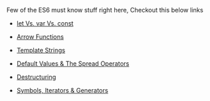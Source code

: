 Few of the ES6 must know stuff right here, Checkout this below links

- [let Vs. var Vs. const](https://github.com/SaravananRajaraman/learn/blob/master/ES6-The_Right_Parts/let%20Vs%20var%20Vs%20const.md)

-  [Arrow Functions](https://github.com/SaravananRajaraman/learn/blob/master/ES6-The_Right_Parts/Arrow%20Functions.md)

- [Template Strings](https://github.com/SaravananRajaraman/learn/blob/master/ES6-The_Right_Parts/Template%20strings.md)

- [Default Values & The Spread Operators](https://github.com/SaravananRajaraman/learn/blob/master/ES6-The_Right_Parts/Default%20Values%20%26%20The%20Spread%20Operator.md)

- [Destructuring](https://github.com/SaravananRajaraman/learn/blob/master/ES6-The_Right_Parts/Destructuring.md)

- [Symbols, Iterators & Generators](https://github.com/SaravananRajaraman/learn/blob/master/ES6-The_Right_Parts/Symbols%2C%20Iterators%20%26%20Generators.md)
<!--stackedit_data:
eyJoaXN0b3J5IjpbLTE2MjE0ODQwMzMsMTM3ODg4OTIyMl19
-->